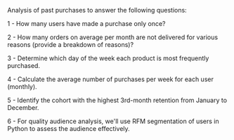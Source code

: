 Analysis of past purchases to answer the following questions:

1 - How many users have made a purchase only once?

2 - How many orders on average per month are not delivered for various reasons (provide a breakdown of reasons)?

3 - Determine which day of the week each product is most frequently purchased.

4 - Calculate the average number of purchases per week for each user (monthly).

5 - Identify the cohort with the highest 3rd-month retention from January to December.

6 - For quality audience analysis, we'll use RFM segmentation of users in Python to assess the audience effectively.
